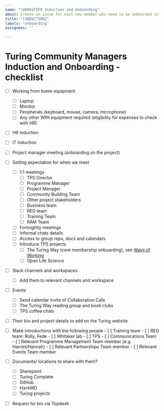 ```yaml
---
name: "\U0001F5F9 Induction and Onboarding"
about: Create an issue for each new member who need to be onboarded in the team
title: "[INDUCTION]"
labels: 'onboarding'
assignees: ''

---
```


# Turing Community Managers Induction and Onboarding - checklist

- [ ] Working from home equipment 
    - [ ] Laptop
    - [ ] Monitor 
    - [ ] Peripherals (keyboard, mouse, camera, microphone) 
    - [ ] Any other WfH equipment required (eligibility for expenses to check with HR)
- [ ] HR induction
- [ ] IT induction
- [ ] Project manager meeting (onboarding on the project)
- [ ] Setting expectation for when we meet
    - [ ] 1:1 meetings
        - [ ] TPS Director
        - [ ] Programme Manager
        - [ ] Project Manager
        - [ ] Community Building Team
        - [ ] Other project stakeholders
        - [ ] Business team
        - [ ] REG team
        - [ ] Training Team
        - [ ] RAM Team
    - [ ] Fortnightly meetings
    - [ ] Informal chats details
    - [ ] Access to group repo, docs and calendars
    - [ ] Introduce TPS projects
        - [ ] The Turing Way (core membership onboarding), see [Ways of Working](https://github.com/alan-turing-institute/the-turing-way/blob/main/ways_of_working.md)
        - [ ] Open Life Science
- [ ] Slack channels and workspaces
    - [ ] Add them to relevant channels and workspace
- [ ] Events
    - [ ] Send calendar invite of Collaboration Cafe
    - [ ] The Turing Way reading group and book clubs
    - [ ] TPS coffee chats
- [ ] Their bio and project details to add on the Turing website
- [ ] Make introductions with the following people
        - [ ] Training team
        - [ ] REG team: Rolly, Fede
        - [ ] Whitaker lab
        - [ ] TPS
        - [ ] Communications Team 
        - [ ] Relevant Programme Management Team member (e.g. Harriet/Hannah)
        - [ ] Relevant Partnerships Team member 
        - [ ] Relevant Events Team member 
- [ ] Documents/ locations to share with them? 
	- [ ] Sharepoint
	- [ ] Turing Complete
	- [ ] GitHub
	- [ ] HackMD
	- [ ] Turing projects
- [ ] Request for bio via Topdesk

